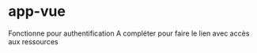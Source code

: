 # app-vue

Fonctionne pour authentification
A compléter pour faire le lien avec accès aux ressources

